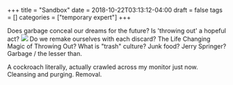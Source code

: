 +++
title = "Sandbox"
date = 2018-10-22T03:13:12-04:00
draft = false
tags = []
categories = ["temporary expert"]
+++

Does garbage conceal our dreams for the future? Is 'throwing out' a hopeful act?
[![](http://www.slate.com/content/dam/slate/blogs/behold/2014/07/Garbage/2_7%20Days%20of%20Garbage_Si%239C36A0.jpg.CROP.original-original.jpg)](http://www.slate.com/blogs/behold/2014/07/08/gregg_segal_photographs_people_with_a_week_s_worth_of_their_trash_in_his.html)
Do we remake ourselves with each discard?
The Life Changing Magic of Throwing Out?
What is "trash" culture? Junk food? Jerry Springer?
Garbage / the lesser than.

A cockroach literally, actually crawled across my monitor just now.
Cleansing and purging. Removal.
